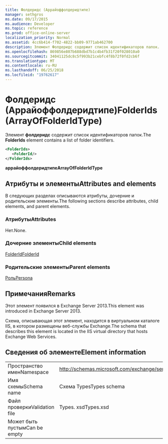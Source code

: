 ```yaml
---
title: Фолдеридс (Аррайоффолдеридтипе)
manager: sethgros
ms.date: 09/17/2015
ms.audience: Developer
ms.topic: reference
ms.prod: office-online-server
localization_priority: Normal
ms.assetid: 4cc6b414-f702-4822-bb09-9771ab462700
description: Элемент Фолдеридс содержит список идентификаторов папок.
ms.openlocfilehash: 869856e807b688dbd7b1c4b4fb31f20f028010a0
ms.sourcegitcommit: 34041125dc8c5f993b21cebfc4f8b72f0fd2cb6f
ms.translationtype: MT
ms.contentlocale: ru-RU
ms.lasthandoff: 06/25/2018
ms.locfileid: "19762617"
---
```

# <a name="folderids-arrayoffolderidtype"></a><span data-ttu-id="6a168-103">Фолдеридс (Аррайоффолдеридтипе)</span><span class="sxs-lookup"><span data-stu-id="6a168-103">FolderIds (ArrayOfFolderIdType)</span></span>

<span data-ttu-id="6a168-104">Элемент **фолдеридс** содержит список идентификаторов папок.</span><span class="sxs-lookup"><span data-stu-id="6a168-104">The **FolderIds** element contains a list of folder identifiers.</span></span> 
  
```XML
<FolderIds>
   <FolderId/>
</FolderIds>
```

 <span data-ttu-id="6a168-105">**аррайоффолдеридтипе**</span><span class="sxs-lookup"><span data-stu-id="6a168-105">**ArrayOfFolderIdType**</span></span>
## <a name="attributes-and-elements"></a><span data-ttu-id="6a168-106">Атрибуты и элементы</span><span class="sxs-lookup"><span data-stu-id="6a168-106">Attributes and elements</span></span>

<span data-ttu-id="6a168-107">В следующих разделах описываются атрибуты, дочерние и родительские элементы.</span><span class="sxs-lookup"><span data-stu-id="6a168-107">The following sections describe attributes, child elements, and parent elements.</span></span>
  
### <a name="attributes"></a><span data-ttu-id="6a168-108">Атрибуты</span><span class="sxs-lookup"><span data-stu-id="6a168-108">Attributes</span></span>

<span data-ttu-id="6a168-109">Нет.</span><span class="sxs-lookup"><span data-stu-id="6a168-109">None.</span></span>
  
### <a name="child-elements"></a><span data-ttu-id="6a168-110">Дочерние элементы</span><span class="sxs-lookup"><span data-stu-id="6a168-110">Child elements</span></span>

[<span data-ttu-id="6a168-111">FolderId</span><span class="sxs-lookup"><span data-stu-id="6a168-111">FolderId</span></span>](folderid.md)
  
### <a name="parent-elements"></a><span data-ttu-id="6a168-112">Родительские элементы</span><span class="sxs-lookup"><span data-stu-id="6a168-112">Parent elements</span></span>

[<span data-ttu-id="6a168-113">Роль</span><span class="sxs-lookup"><span data-stu-id="6a168-113">Persona</span></span>](persona.md)
  
## <a name="remarks"></a><span data-ttu-id="6a168-114">Примечания</span><span class="sxs-lookup"><span data-stu-id="6a168-114">Remarks</span></span>

<span data-ttu-id="6a168-115">Этот элемент появился в Exchange Server 2013.</span><span class="sxs-lookup"><span data-stu-id="6a168-115">This element was introduced in Exchange Server 2013.</span></span>
  
<span data-ttu-id="6a168-116">Схема, описывающая этот элемент, находится в виртуальном каталоге IIS, в котором размещены веб-службы Exchange.</span><span class="sxs-lookup"><span data-stu-id="6a168-116">The schema that describes this element is located in the IIS virtual directory that hosts Exchange Web Services.</span></span>
  
## <a name="element-information"></a><span data-ttu-id="6a168-117">Сведения об элементе</span><span class="sxs-lookup"><span data-stu-id="6a168-117">Element information</span></span>

|||
|:-----|:-----|
|<span data-ttu-id="6a168-118">Пространство имен</span><span class="sxs-lookup"><span data-stu-id="6a168-118">Namespace</span></span>  <br/> |http://schemas.microsoft.com/exchange/services/2006/types  <br/> |
|<span data-ttu-id="6a168-119">Имя схемы</span><span class="sxs-lookup"><span data-stu-id="6a168-119">Schema name</span></span>  <br/> |<span data-ttu-id="6a168-120">Схема Types</span><span class="sxs-lookup"><span data-stu-id="6a168-120">Types schema</span></span>  <br/> |
|<span data-ttu-id="6a168-121">Файл проверки</span><span class="sxs-lookup"><span data-stu-id="6a168-121">Validation file</span></span>  <br/> |<span data-ttu-id="6a168-122">Types. xsd</span><span class="sxs-lookup"><span data-stu-id="6a168-122">Types.xsd</span></span>  <br/> |
|<span data-ttu-id="6a168-123">Может быть пустым</span><span class="sxs-lookup"><span data-stu-id="6a168-123">Can be empty</span></span>  <br/> ||
   

